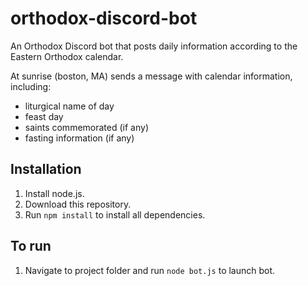# orthodox-discord-bot
An Orthodox Discord bot that posts daily information according to the Eastern Orthodox calendar.  

At sunrise (boston, MA) sends a message with calendar information, including:  
- liturgical name of day
- feast day
- saints commemorated (if any)
- fasting information (if any)

## Installation
1. Install node.js.
2. Download this repository.
3. Run `npm install` to install all dependencies.

## To run
1. Navigate to project folder and run `node bot.js` to launch bot.
